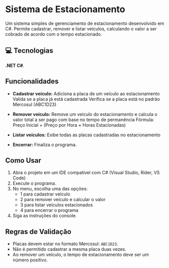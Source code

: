 # Sistema de Estacionamento

Um sistema simples de gerenciamento de estacionamento desenvolvido em C#. Permite cadastrar, remover e listar veículos, calculando o valor a ser cobrado de acordo com o tempo estacionado.

## 💻 Tecnologias

**.NET C#**.  

## Funcionalidades

- **Cadastrar veículo:** Adiciona a placa de um veículo ao estacionamento 
  Valida se a placa já está cadastrada
  Verifica se a placa está no padrão Mercosul (ABC1D23)

- **Remover veículo:** Remove um veículo do estacionamento e calcula o valor total a ser pago com base no tempo de permanência
  Fórmula: Preço Inicial + (Preço por Hora × Horas Estacionadas) 

- **Listar veículos:** Exibe todas as placas cadastradas no estacionamento

- **Encerrar:** Finaliza o programa.  

## Como Usar

1. Abra o projeto em um IDE compatível com C# (Visual Studio, Rider, VS Code) 
2. Execute o programa.  
3. No menu, escolha uma das opções:  
   - 1 para cadastrar veículo 
   - 2 para remover veículo e calcular o valor
   - 3 para listar veículos estacionados
   - 4 para encerrar o programa
4. Siga as instruções do console.  

## Regras de Validação

- Placas devem estar no formato Mercosul: `ABC1D23`.  
- Não é permitido cadastrar a mesma placa duas vezes.  
- Ao remover um veículo, o tempo de estacionamento deve ser um número positivo.  
